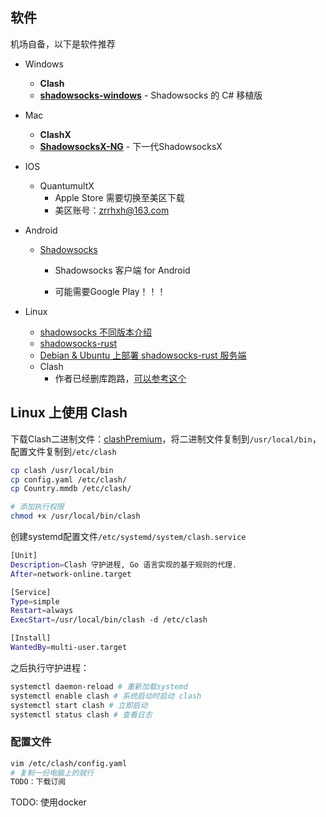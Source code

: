 ## 软件

机场自备，以下是软件推荐

- Windows

  - **Clash**
  - **[shadowsocks-windows](https://github.com/shadowsocks/shadowsocks-windows)** - Shadowsocks 的 C# 移植版

- Mac

  - **ClashX**
  - **[ShadowsocksX-NG](https://github.com/shadowsocks/ShadowsocksX-NG)** - 下一代ShadowsocksX

- IOS

  - QuantumultX
    - Apple Store 需要切换至美区下载
    - 美区账号：[zrrhxh@163.com](mailto:zrrhxh@163.com)

- Android

  - [Shadowsocks](https://shadowsocks.org/)

    - Shadowsocks 客户端 for Android

    - 可能需要Google Play！！！

- Linux

  - [shadowsocks 不同版本介绍](https://github.com/shadowsocks/shadowsocks/wiki/Ports-and-Clients)
  - [shadowsocks-rust](https://github.com/shadowsocks/shadowsocks-rust?tab=readme-ov-file#getting-started)
  - [Debian & Ubuntu 上部署 shadowsocks-rust 服务端](https://blog.chaos.run/dreams/debian-shadowsocks-rust-server/index.html)
  - Clash
    - 作者已经删库跑路，[可以参考这个](https://clash.wiki/introduction/getting-started.html)

## Linux 上使用 Clash

下载Clash二进制文件：[clashPremium](https://downloads.clash.wiki/ClashPremium)，将二进制文件复制到`/usr/local/bin`，配置文件复制到`/etc/clash`

```bash
cp clash /usr/local/bin
cp config.yaml /etc/clash/
cp Country.mmdb /etc/clash/

# 添加执行权限
chmod +x /usr/local/bin/clash
```

创建systemd配置文件`/etc/systemd/system/clash.service`

```bash
[Unit]
Description=Clash 守护进程, Go 语言实现的基于规则的代理.
After=network-online.target

[Service]
Type=simple
Restart=always
ExecStart=/usr/local/bin/clash -d /etc/clash

[Install]
WantedBy=multi-user.target
```

之后执行守护进程：

```bash
systemctl daemon-reload # 重新加载systemd
systemctl enable clash # 系统启动时启动 clash
systemctl start clash # 立即启动
systemctl status clash # 查看日志
```

### 配置文件

```bash
vim /etc/clash/config.yaml
# 复制一份电脑上的就行
TODO：下载订阅
```



TODO: 使用docker
